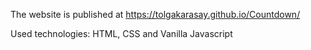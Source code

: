 The website is published at https://tolgakarasay.github.io/Countdown/

Used technologies: HTML, CSS and Vanilla Javascript
